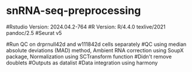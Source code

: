 # snRNA-seq-preprocessing
#Rstudio Version: 2024.04.2-764
#R Version: R/4.4.0 texlive/2021 pandoc/2.5
#Seurat v5

#Run QC on drprnull42d and w111842d cells separately 
#QC using median absolute deviations (MAD) method, Ambient RNA correction using SoupX package, Normalization using SCTransform function
#Didn't remove doublets
#Outputs as datalist
#Data integration using harmony


